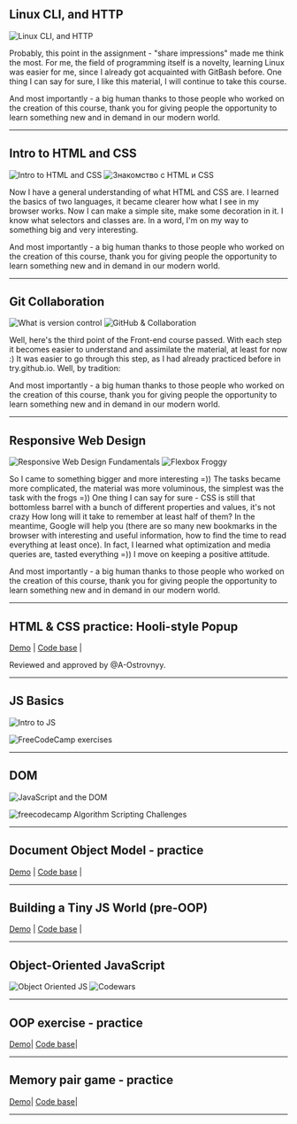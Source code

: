 

## Linux CLI, and HTTP 
![Linux CLI, and HTTP](https://raw.githubusercontent.com/xT0PERx/kottans-frontend/master/Screenshoots/1.Linux%20CLI%20and%20Networking.jpg)
<p>Probably, this point in the assignment - "share impressions" made me think the most. For me, the field of programming itself is a novelty, learning Linux was easier for me, since I already got acquainted with GitBash before. One thing I can say for sure, I like this material, I will continue to take this course.</p>
<p>And most importantly - a big human thanks to those people who worked on the creation of this course, thank you for giving people the opportunity to learn something new and in demand in our modern world.</p>

---

## Intro to HTML and CSS
![Intro to HTML and CSS](https://github.com/xT0PERx/kottans-frontend/blob/master/Screenshoots/3.Intro%20to%20HTML%20and%20CSS.jpg?raw=true)
![Знакомство с HTML и CSS](https://github.com/xT0PERx/kottans-frontend/blob/master/Screenshoots/%D0%97%D0%BD%D0%B0%D0%BA%D0%BE%D0%BC%D1%81%D1%82%D0%B2%D0%BE%20%D1%81%20HTML%20%D0%B8%20CSS%20-%20done.jpg?raw=true)

<p>Now I have a general understanding of what HTML and CSS are. I learned the basics of two languages, it became clearer how what I see in my browser works. Now I can make a simple site, make some decoration in it. I know what selectors and classes are. In a word, I'm on my way to something big and very interesting.</p>
<p>And most importantly - a big human thanks to those people who worked on the creation of this course, thank you for giving people the opportunity to learn something new and in demand in our modern world.</p>

---

## Git Collaboration
![What is version control](https://raw.githubusercontent.com/xT0PERx/kottans-frontend/master/Screenshoots/0.Git%20Basics.jpg)
![GitHub & Collaboration](https://raw.githubusercontent.com/xT0PERx/kottans-frontend/master/Screenshoots/2.VCS%20(hello%20gitty)%2C%20GitHub%20and%20Collaboration.jpg)

<p>Well, here's the third point of the Front-end course passed. With each step it becomes easier to understand and assimilate the material, at least for now :) It was easier to go through this step, as I had already practiced before in try.github.io. Well, by tradition:</p>
<p>And most importantly - a big human thanks to those people who worked on the creation of this course, thank you for giving people the opportunity to learn something new and in demand in our modern world.</p>

---

## Responsive Web Design
![Responsive Web Design Fundamentals](https://github.com/xT0PERx/kottans-frontend/blob/master/Screenshoots/Responsive%20Web%20Design%20Fundamentals-Done.jpg?raw=true)
![Flexbox Froggy](https://github.com/xT0PERx/kottans-frontend/blob/master/Screenshoots/Flexbox%20Froggy%20-done.jpg?raw=true)

<p>So I came to something bigger and more interesting =)) The tasks became more complicated, the material was more voluminous, the simplest was the task with the frogs =)) One thing I can say for sure - CSS is still that bottomless barrel with a bunch of different properties and values, it's not crazy How long will it take to remember at least half of them? In the meantime, Google will help you (there are so many new bookmarks in the browser with interesting and useful information, how to find the time to read everything at least once). In fact, I learned what optimization and media queries are, tasted everything =)) I move on keeping a positive attitude.</p>
<p>And most importantly - a big human thanks to those people who worked on the creation of this course, thank you for giving people the opportunity to learn something new and in demand in our modern world.</p>

---

## HTML & CSS practice: Hooli-style Popup
[Demo](https://xt0perx.github.io/popup-style/) |
[Code base](https://github.com/xT0PERx/popup-style) |
<p>Reviewed and approved by @A-Ostrovnyy.</p>

---

## JS Basics
![Intro to JS](https://github.com/xT0PERx/kottans-frontend/blob/master/Screenshoots/Intro%20to%20JS.jpg?raw=true)

![FreeCodeCamp exercises](https://github.com/xT0PERx/kottans-frontend/blob/master/Screenshoots/FreeCodeCamp%20exercises.jpg?raw=true)

---

## DOM
![JavaScript and the DOM](https://github.com/xT0PERx/kottans-frontend/blob/master/Screenshoots/DOM%20-%20done.jpg?raw=true)

![freecodecamp Algorithm Scripting Challenges](https://github.com/xT0PERx/kottans-frontend/blob/master/Screenshoots/DOM%20-%20freeCodeCamp.jpg?raw=true)

---

## Document Object Model - practice
[Demo](https://xt0perx.github.io/js-DOM-side-menu/) |
[Code base](https://github.com/xT0PERx/js-DOM-side-menu) |

---

## Building a Tiny JS World (pre-OOP)
[Demo](https://xt0perx.github.io/a-tiny-JS-world/) |
[Code base](https://github.com/xT0PERx/a-tiny-JS-world/blob/master/index.js) |

---

## Object-Oriented JavaScript
![Object Oriented JS](https://github.com/xT0PERx/kottans-frontend/blob/master/Screenshoots/OOP%20-%20done.jpg?raw=true)
![Codewars](https://github.com/xT0PERx/kottans-frontend/blob/master/Screenshoots/CodeWars.jpg?raw=true)

---

## OOP exercise - practice
[Demo](https://xt0perx.github.io/OOP-exercise/)|
[Code base](https://github.com/xT0PERx/OOP-exercise)|

---

## Memory pair game - practice
[Demo](https://xt0perx.github.io/Memory-pair-game/)|
[Code base](https://github.com/xT0PERx/Memory-pair-game)|

---
